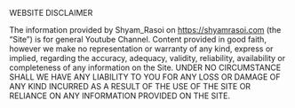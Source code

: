WEBSITE DISCLAIMER

The information provided by Shyam_Rasoi on https://shyamrasoi.com (the “Site”)
is for general Youtube Channel. Content provided in good faith, however we make no 
representation or warranty of any kind, express or implied, regarding the accuracy, adequacy, validity, reliability, 
availability or completeness of any information on the Site. UNDER NO CIRCUMSTANCE SHALL WE HAVE ANY LIABILITY TO YOU 
FOR ANY LOSS OR DAMAGE OF ANY KIND INCURRED AS A RESULT OF THE USE OF THE SITE OR RELIANCE ON ANY INFORMATION PROVIDED 
ON THE SITE. 
